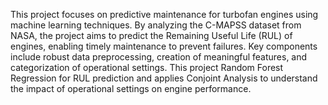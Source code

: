 This project focuses on predictive maintenance for turbofan engines using machine learning techniques. By analyzing the C-MAPSS dataset from NASA, the project aims to predict the Remaining Useful Life (RUL) of engines, enabling timely maintenance to prevent failures. Key components include robust data preprocessing, creation of meaningful features, and categorization of operational settings. This project Random Forest Regression for RUL prediction and applies Conjoint Analysis to understand the impact of operational settings on engine performance.
